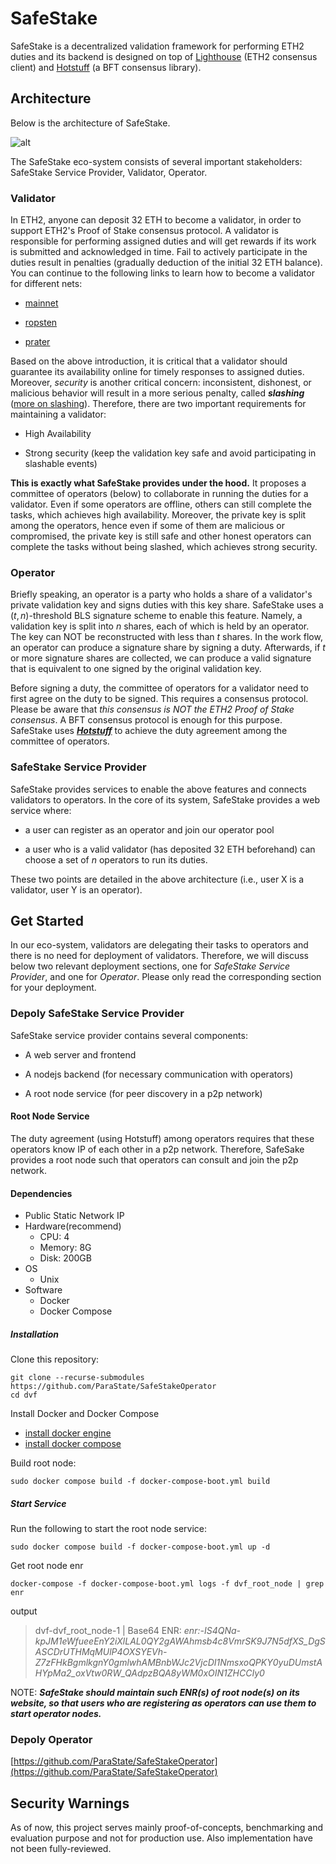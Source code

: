# SafeStake

SafeStake is a decentralized validation framework for performing ETH2 duties and its backend is designed on top of [Lighthouse](https://github.com/sigp/lighthouse) (ETH2 consensus client) and [Hotstuff](https://github.com/asonnino/hotstuff) (a BFT consensus library).

## Architecture

Below is the architecture of SafeStake.

![alt](https://github.com/ParaState/SafeStake/blob/main/architecture.png?raw=true)

The SafeStake eco-system consists of several important stakeholders: SafeStake Service Provider, Validator, Operator.

### Validator

In ETH2, anyone can deposit 32 ETH to become a validator, in order to support ETH2's Proof of Stake consensus protocol. A validator is responsible for performing assigned duties and will get rewards if its work is submitted and acknowledged in time. Fail to actively participate in the duties result in penalties (gradually deduction of the initial 32 ETH balance). You can continue to the following links to learn how to become a validator for different nets:

- [mainnet](https://launchpad.ethereum.org/en/overview)

- [ropsten](https://ropsten.launchpad.ethereum.org/en/overview)

- [prater](https://prater.launchpad.ethereum.org/en/overview)

Based on the above introduction, it is critical that a validator should guarantee its availability online for timely responses to assigned duties. Moreover, *security* is another critical concern: inconsistent, dishonest, or malicious behavior will result in a more serious penalty, called ***slashing*** ([more on slashing](https://launchpad.ethereum.org/en/faq)). Therefore, there are two important requirements for maintaining a validator:

- High Availability

- Strong security (keep the validation key safe and avoid participating in slashable events)

**This is exactly what SafeStake provides under the hood.** It proposes a committee of operators (below) to collaborate in running the duties for a validator. Even if some operators are offline, others can still complete the tasks, which achieves high availability. Moreover, the private key is split among the operators, hence even if some of them are malicious or compromised, the private key is still safe and other honest operators can complete the tasks without being slashed, which achieves strong security.

### Operator

Briefly speaking, an operator is a party who holds a share of a validator's private validation key and signs duties with this key share. SafeStake uses a $(t,n)$-threshold BLS signature scheme to enable this feature. Namely, a validation key is split into $n$ shares, each of which is held by an operator. The key can NOT be reconstructed with less than $t$ shares. In the work flow, an operator can produce a signature share by signing a duty. Afterwards, if $t$ or more signature shares are collected, we can produce a valid signature that is equivalent to one signed by the original validation key. 

Before signing a duty, the committee of operators for a validator need to first agree on the duty to be signed. This requires a consensus protocol. Please be aware that *this consensus is NOT the ETH2 Proof of Stake consensus*. A BFT consensus protocol is enough for this purpose. SafeStake uses [***Hotstuff***](https://github.com/asonnino/hotstuff) to achieve the duty agreement among the committee of operators.

### SafeStake Service Provider

SafeStake provides services to enable the above features and connects validators to operators. In the core of its system, SafeStake provides a web service where:

- a user can register as an operator and join our operator pool

- a user who is a valid validator (has deposited 32 ETH beforehand) can choose a set of $n$ operators to run its duties.

These two points are detailed in the above architecture (i.e., user X is a validator, user Y is an operator).

## Get Started

In our eco-system, validators are delegating their tasks to operators and there is no need for deployment of validators. Therefore, we will discuss below two relevant deployment sections, one for *SafeStake Service Provider*, and one for *Operator*. Please only read the corresponding section for your deployment.

### Depoly SafeStake Service Provider

SafeStake service provider contains several components:

- A web server and frontend

- A nodejs backend (for necessary communication with operators)

- A root node service (for peer discovery in a p2p network)

#### Root Node Service

The duty agreement (using Hotstuff) among operators requires that these operators know IP of each other in a p2p network. Therefore, SafeSake provides a root node such that operators can consult and join the p2p network.

#### Dependencies
 * Public Static Network IP 
 * Hardware(recommend)
   * CPU: 4
   * Memory: 8G
   * Disk: 200GB
 * OS
   * Unix
 * Software
   * Docker
   * Docker Compose 


##### Installation

Clone this repository:

```shell
git clone --recurse-submodules https://github.com/ParaState/SafeStakeOperator
cd dvf
```

Install Docker and Docker Compose

* [install docker engine](https://docs.docker.com/engine/install/)
* [install docker compose](https://docs.docker.com/compose/install/)

Build root node:

```shell
sudo docker compose build -f docker-compose-boot.yml build
```

##### Start Service

Run the following to start the root node service:

```shell
sudo docker compose build -f docker-compose-boot.yml up -d
```
Get root node enr

```
docker-compose -f docker-compose-boot.yml logs -f dvf_root_node | grep enr
```
output
> dvf-dvf_root_node-1  | Base64 ENR: *enr:-IS4QNa-kpJM1eWfueeEnY2iXlLAL0QY2gAWAhmsb4c8VmrSK9J7N5dfXS_DgSASCDrUTHMqMUlP4OXSYEVh-Z7zFHkBgmlkgnY0gmlwhAMBnbWJc2VjcDI1NmsxoQPKY0yuDUmstAHYpMa2_oxVtw0RW_QAdpzBQA8yWM0xOIN1ZHCCIy0*

NOTE: ***SafeStake should maintain such ENR(s) of root node(s) on its website, so that users who are registering as operators can use them to start operator nodes.***


### Depoly Operator
[https://github.com/ParaState/SafeStakeOperator](https://github.com/ParaState/SafeStakeOperator)

## Security Warnings

As of now, this project serves mainly proof-of-concepts, benchmarking and evaluation purpose and not for production use. Also implementation have not been fully-reviewed.
